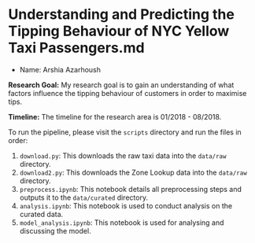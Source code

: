# Understanding and Predicting the Tipping Behaviour of NYC Yellow Taxi Passengers.md
- Name: Arshia Azarhoush

**Research Goal:** My research goal is to gain an understanding of what factors influence the tipping behaviour of customers
in order to maximise tips.

**Timeline:** The timeline for the research area is 01/2018 - 08/2018.

To run the pipeline, please visit the `scripts` directory and run the files in order:
1. `download.py`: This downloads the raw taxi data into the `data/raw` directory.
2. `download2.py`: This downloads the Zone Lookup data into the `data/raw` directory.
2. `preprocess.ipynb`: This notebook details all preprocessing steps and outputs it to the `data/curated` directory.
3. `analysis.ipynb`: This notebook is used to conduct analysis on the curated data.
4. `model_analysis.ipynb`: This notebook is used for analysing and discussing the model.
